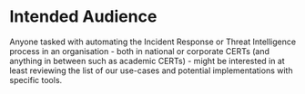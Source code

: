 # Intended Audience

Anyone tasked with automating the Incident Response or Threat Intelligence process in an organisation - both in national or corporate CERTs (and anything in between such as academic CERTs) - might be interested in at least reviewing the list of our use-cases and potential implementations with specific tools. 

